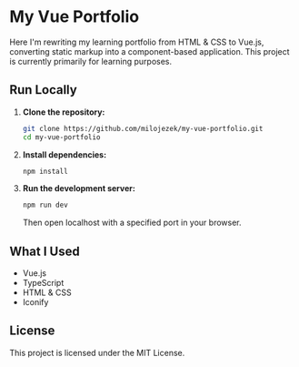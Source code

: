 # My Vue Portfolio

Here I'm rewriting my learning portfolio from HTML & CSS to Vue.js, converting static markup into a component-based application. This project is currently primarily for learning purposes.

## Run Locally

1. **Clone the repository:**
   ```bash
   git clone https://github.com/milojezek/my-vue-portfolio.git
   cd my-vue-portfolio
   ```

2. **Install dependencies:**
   ```bash
   npm install
   ```

3. **Run the development server:**
   ```bash
   npm run dev
   ```
   Then open localhost with a specified port in your browser.


## What I Used

- Vue.js
- TypeScript
- HTML & CSS
- Iconify

## License

This project is licensed under the MIT License.